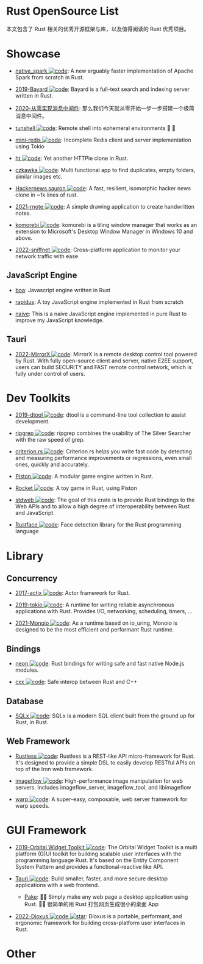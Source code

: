 # Rust OpenSource List

本文包含了 Rust 相关的优秀开源框架与库，以及值得阅读的 Rust 优秀项目。

# Showcase

- [native_spark ![code](https://shorturl.at/dlxyK)](https://github.com/rajasekarv/native_spark): A new arguably faster implementation of Apache Spark from scratch in Rust.

- [2019-Bayard ![code](https://shorturl.at/dlxyK)](https://github.com/mosuka/bayard): Bayard is a full-text search and indexing server written in Rust.

- [2020-从零实现消息中间件](https://github.com/nkbai/learnrustbynats): 那么我们今天就从零开始一步一步搭建一个极简消息中间件。

- [tunshell ![code](https://shorturl.at/dlxyK)](https://github.com/TimeToogo/tunshell): Remote shell into ephemeral environments 🐚 🦀

- [mini-redis ![code](https://shorturl.at/dlxyK)](https://github.com/tokio-rs/mini-redis): Incomplete Redis client and server implementation using Tokio

- [ht ![code](https://shorturl.at/dlxyK)](https://github.com/ducaale/ht): Yet another HTTPie clone in Rust.

- [czkawka ![code](https://shorturl.at/dlxyK)](https://github.com/qarmin/czkawka): Multi functional app to find duplicates, empty folders, similar images etc.

- [Hackernews sauron ![code](https://shorturl.at/dlxyK)](https://github.com/ivanceras/hackernews-sauron): A fast, resilient, isomorphic hacker news clone in ~1k lines of rust.

- [2021-rnote ![code](https://shorturl.at/dlxyK)](https://github.com/flxzt/rnote): A simple drawing application to create handwritten notes.

- [komorebi ![code](https://shorturl.at/dlxyK)](https://github.com/LGUG2Z/komorebi): komorebi is a tiling window manager that works as an extension to Microsoft's Desktop Window Manager in Windows 10 and above.

- [2022-sniffnet ![code](https://shorturl.at/dlxyK)](https://github.com/GyulyVGC/sniffnet): Cross-platform application to monitor your network traffic with ease

## JavaScript Engine

- [boa](https://github.com/jasonwilliams/boa): Javascript engine written in Rust

- [rapidus](https://github.com/maekawatoshiki/rapidus): A toy JavaScript engine implemented in Rust from scratch

- [naive](https://github.com/hsiaosiyuan0/naive): This is a naive JavaScript engine implemented in pure Rust to improve my JavaScript knowledge.

## Tauri

- [2022-MirrorX ![code](https://shorturl.at/dlxyK)](https://github.com/MirrorX-Desktop/MirrorX): MirrorX is a remote desktop control tool powered by Rust. With fully open-source client and server, native E2EE support, users can build SECURITY and FAST remote control network, which is fully under control of users.

# Dev Toolkits

- [2019-dtool ![code](https://shorturl.at/dlxyK)](https://github.com/guoxbin/dtool): dtool is a command-line tool collection to assist development.

- [ripgrep ![code](https://shorturl.at/dlxyK)](https://github.com/BurntSushi/ripgrep): ripgrep combines the usability of The Silver Searcher with the raw speed of grep.

- [criterion.rs ![code](https://shorturl.at/dlxyK)](https://github.com/japaric/criterion.rs): Criterion.rs helps you write fast code by detecting and measuring performance improvements or regressions, even small ones, quickly and accurately.

- [Piston ![code](https://shorturl.at/dlxyK)](https://github.com/PistonDevelopers/piston): A modular game engine written in Rust.

- [Rocket ![code](https://shorturl.at/dlxyK)](https://github.com/aochagavia/rocket): A toy game in Rust, using Piston

- [stdweb ![code](https://shorturl.at/dlxyK)](https://github.com/koute/stdweb): The goal of this crate is to provide Rust bindings to the Web APIs and to allow a high degree of interoperability between Rust and JavaScript.

- [Rustface ![code](https://shorturl.at/dlxyK)](https://github.com/atomashpolskiy/rustface): Face detection library for the Rust programming language

# Library

## Concurrency

- [2017-actix ![code](https://shorturl.at/dlxyK)](https://github.com/actix/actix): Actor framework for Rust.

- [2019-tokio ![code](https://shorturl.at/dlxyK)](https://github.com/tokio-rs/tokio): A runtime for writing reliable asynchronous applications with Rust. Provides I/O, networking, scheduling, timers, ...

- [2021-Monoio ![code](https://shorturl.at/dlxyK)](https://github.com/bytedance/monoio): As a runtime based on io_uring, Monoio is designed to be the most efficient and performant Rust runtime.

## Bindings

- [neon ![code](https://shorturl.at/dlxyK)](https://github.com/neon-bindings/neon): Rust bindings for writing safe and fast native Node.js modules.

- [cxx ![code](https://shorturl.at/dlxyK)](https://github.com/dtolnay/cxx): Safe interop between Rust and C++

## Database

- [SQLx ![code](https://shorturl.at/dlxyK)](https://github.com/launchbadge/sqlx): SQLx is a modern SQL client built from the ground up for Rust, in Rust.

## Web Framework

- [Rustless ![code](https://shorturl.at/dlxyK)](https://github.com/rustless/rustless): Rustless is a REST-like API micro-framework for Rust. It's designed to provide a simple DSL to easily develop RESTful APIs on top of the Iron web framework.

- [imageflow ![code](https://shorturl.at/dlxyK)](https://github.com/imazen/imageflow): High-performance image manipulation for web servers. Includes imageflow_server, imageflow_tool, and libimageflow

- [warp ![code](https://shorturl.at/dlxyK)](https://github.com/seanmonstar/warp): A super-easy, composable, web server framework for warp speeds.

# GUI Framework

- [2019-Orbital Widget Toolkit ![code](https://shorturl.at/dlxyK)](https://github.com/redox-os/orbtk): The Orbital Widget Toolkit is a multi platform (G)UI toolkit for building scalable user interfaces with the programming language Rust. It's based on the Entity Component System Pattern and provides a functional-reactive like API.

- [Tauri ![code](https://shorturl.at/dlxyK)](https://github.com/tauri-apps/tauri): Build smaller, faster, and more secure desktop applications with a web frontend.

  - [Pake](https://github.com/tw93/Pake): 🤱🏻 Simply make any web page a desktop application using Rust. 🤱🏻 很简单的用 Rust 打包网页生成很小的桌面 App

- [2022-Dioxus ![code](https://shorturl.at/dlxyK) ![star](https://img.shields.io/github/stars/2022-DioxusLabs/dioxus)](https://github.com/2022-DioxusLabs/dioxus): Dioxus is a portable, performant, and ergonomic framework for building cross-platform user interfaces in Rust.

# Other
